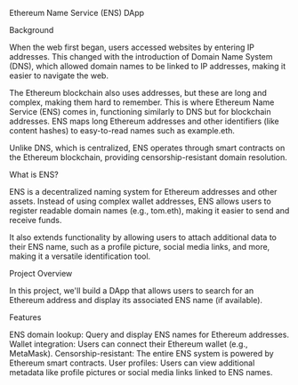 Ethereum Name Service (ENS) DApp

Background

When the web first began, users accessed websites by entering IP addresses. This changed with the introduction of Domain Name System (DNS), which allowed domain names to be linked to IP addresses, making it easier to navigate the web.

The Ethereum blockchain also uses addresses, but these are long and complex, making them hard to remember. This is where Ethereum Name Service (ENS) comes in, functioning similarly to DNS but for blockchain addresses. ENS maps long Ethereum addresses and other identifiers (like content hashes) to easy-to-read names such as example.eth.

Unlike DNS, which is centralized, ENS operates through smart contracts on the Ethereum blockchain, providing censorship-resistant domain resolution.

What is ENS?

ENS is a decentralized naming system for Ethereum addresses and other assets. Instead of using complex wallet addresses, ENS allows users to register readable domain names (e.g., tom.eth), making it easier to send and receive funds.

It also extends functionality by allowing users to attach additional data to their ENS name, such as a profile picture, social media links, and more, making it a versatile identification tool.

Project Overview

In this project, we'll build a DApp that allows users to search for an Ethereum address and display its associated ENS name (if available).

Features

ENS domain lookup: Query and display ENS names for Ethereum addresses.
Wallet integration: Users can connect their Ethereum wallet (e.g., MetaMask).
Censorship-resistant: The entire ENS system is powered by Ethereum smart contracts.
User profiles: Users can view additional metadata like profile pictures or social media links linked to ENS names.
